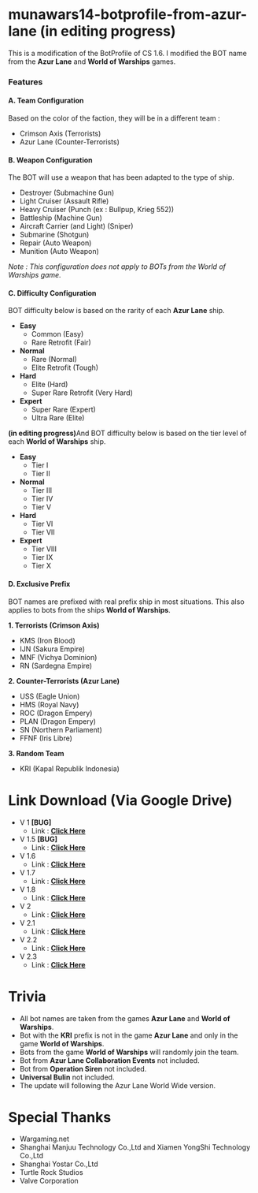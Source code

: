 # munawars14-botprofile-from-azur-lane (in editing progress)
This is a modification of the BotProfile of CS 1.6. I modified the BOT name from the <b>Azur Lane</b> and <b>World of Warships</b> games.
<h3>Features</h3>
<h4>A. Team Configuration</h4>

Based on the color of the faction, they will be in a different team :
- Crimson Axis (Terrorists)
- Azur Lane (Counter-Terrorists)

<H4>B. Weapon Configuration</h4>

The BOT will use a weapon that has been adapted to the type of ship.
- Destroyer (Submachine Gun)
- Light Cruiser (Assault Rifle)
- Heavy Cruiser (Punch (ex : Bullpup, Krieg 552))
- Battleship (Machine Gun)
- Aircraft Carrier (and Light) (Sniper)
- Submarine (Shotgun)
- Repair (Auto Weapon)
- Munition (Auto Weapon)

<i>Note : This configuration does not apply to BOTs from the World of Warships game.</i>
<H4>C. Difficulty Configuration</h4>

BOT difficulty below is based on the rarity of each <b>Azur Lane</b> ship.
- <b>Easy</b>
  - Common (Easy)
  - Rare Retrofit (Fair)
- <b>Normal</b>
  - Rare (Normal)
  - Elite Retrofit (Tough)
- <b>Hard</b>
  - Elite (Hard)
  - Super Rare Retrofit (Very Hard)
- <b>Expert</b>
  - Super Rare (Expert)
  - Ultra Rare (Elite)

<b>(in editing progress)</b>And BOT difficulty below is based on the tier level of each <b>World of Warships</b> ship.
- <b>Easy</b>
  - Tier I
  - Tier II
- <b>Normal</b>
  - Tier III
  - Tier IV
  - Tier V
- <b>Hard</b>
  - Tier VI
  - Tier VII
- <b>Expert</b>
  - Tier VIII
  - Tier IX
  - Tier X

<H4>D. Exclusive Prefix</h4>

BOT names are prefixed with real prefix ship in most situations. This also applies to bots from the ships <b>World of Warships</b>.

<b>1. Terrorists (Crimson Axis)</b>
- KMS (Iron Blood)
- IJN (Sakura Empire)
- MNF (Vichya Dominion)
- RN (Sardegna Empire)

<B>2. Counter-Terrorists (Azur Lane)</b>
- USS (Eagle Union)
- HMS (Royal Navy)
- ROC (Dragon Empery)
- PLAN (Dragon Empery)
- SN (Northern Parliament)
- FFNF (Iris Libre)

<b>3. Random Team</b>
- KRI (Kapal Republik Indonesia)

# Link Download (Via Google Drive)
- V 1 <b>[BUG]</b>
  - Link : <a href="https://drive.google.com/file/d/1-ESTlVCcOfKZD6tpD-te4LGFKcki5JNV/view"><b>Click Here</b></a>
- V 1.5 <b>[BUG]</b>
  - Link : <a href="https://drive.google.com/file/d/1-ZliNPjA4Kj3lZx-88lfO7ciaPbpIRV7/view"><b>Click Here</b></a>
- V 1.6
  - Link : <a href="https://drive.google.com/file/d/1-rMDwspCtlpXpE8tv5KX38B-qIrNrUrF/view"><b>Click Here</b></a>
- V 1.7
  - Link : <a href="https://drive.google.com/file/d/1-sidMzSBjyXLL50IMnUXz8_XV8SVmYMt/view"><b>Click Here</b></a>
- V 1.8
  - Link : <a href="https://drive.google.com/file/d/10J6vSqEKOzgCwiZJ64q-4CzVeyEOtuvv/view"><b>Click Here</b></a>
- V 2
  - Link : <a href="https://drive.google.com/file/d/10PDOu4f42M9M33kk5jUiFJMIA4HT_3DY/view"><b>Click Here</b></a>
- V 2.1
  - Link : <a href="https://drive.google.com/file/d/1BUEr990YN5qmgUrlWTf2CGx1zyv2UAzG/view"><b>Click Here</b></a>
- V 2.2
  - Link : <a href="https://drive.google.com/file/d/1K0Jz4mHMRVJZX8cEoIqzGgeQJoYUWKrw/view"><b>Click Here</b></a>
- V 2.3
  - Link : <a href="https://drive.google.com/file/d/1ZkzQcjYDgoSaIgrkP_7JVepGGNLPiLKX/view"><b>Click Here</b></a>

# Trivia
- All bot names are taken from the games <b>Azur Lane</b> and <b>World of Warships</b>.
- Bot with the <b>KRI</b> prefix is not in the game <b>Azur Lane</b> and only in the game <b>World of Warships</b>.
- Bots from the game <b>World of Warships</b> will randomly join the team.
- Bot from <b>Azur Lane Collaboration Events</b> not included.<br>
- Bot from <b>Operation Siren</b> not included.
- <B>Universal Bulin</b> not included.<br>
- The update will following the Azur Lane World Wide version.

# Special Thanks
- Wargaming.net<br>
- Shanghai Manjuu Technology Co.,Ltd and Xiamen YongShi Technology Co.,Ltd<br>
- Shanghai Yostar Co.,Ltd<br>
- Turtle Rock Studios
- Valve Corporation
